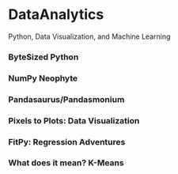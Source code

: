 # DataAnalytics
Python, Data Visualization, and Machine Learning

### ByteSized Python 
### NumPy Neophyte
### Pandasaurus/Pandasmonium
### Pixels to Plots: Data Visualization
### FitPy: Regression Adventures
### What does it mean? K-Means
